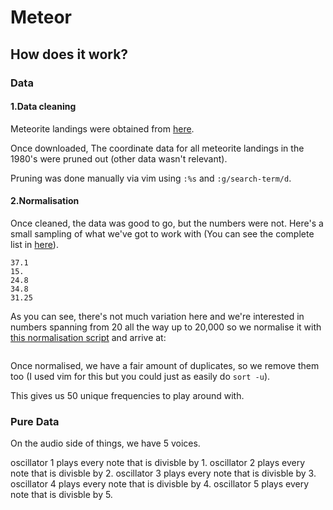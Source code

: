 # Meteor

## How does it work?

### Data

#### 1.Data cleaning

Meteorite landings were obtained from [here](https://datarepository.wolframcloud.com/resources/Meteorite-Landings).

Once downloaded, The coordinate data for all meteorite landings in the 1980's were pruned out (other data wasn't relevant).

Pruning was done manually via vim using `:%s` and `:g/search-term/d`.

#### 2.Normalisation

Once cleaned, the data was good to go, but the numbers were not. Here's a small sampling of
what we've got to work with (You can see the complete list in
[here](./meteors-1980-notes.csv)).

```
37.1
15.
24.8
34.8
31.25
```

As you can see, there's not much variation here and we're interested in numbers
spanning from 20 all the way up to 20,000 so we normalise it with [this normalisation script](../code/normalise.py) and arrive at:

```

```

Once normalised, we have a fair amount of duplicates, so we remove them too (I
used vim for this but you could just as easily do `sort -u`).

This gives us 50 unique frequencies to play around with.

### Pure Data

On the audio side of things, we have 5 voices.

oscillator 1 plays every note that is divisble by 1.
oscillator 2 plays every note that is divisble by 2.
oscillator 3 plays every note that is divisble by 3.
oscillator 4 plays every note that is divisble by 4.
oscillator 5 plays every note that is divisble by 5.



